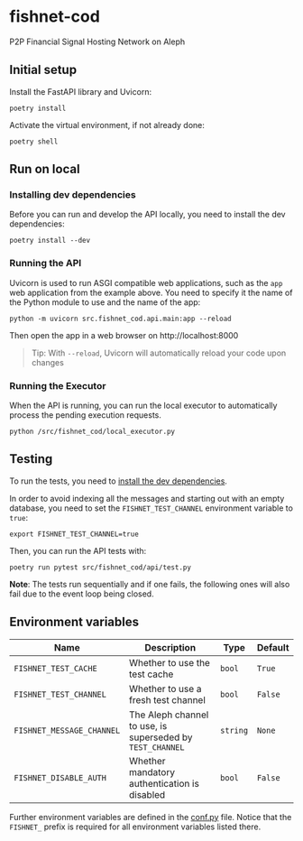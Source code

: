 # fishnet-cod
P2P Financial Signal Hosting Network on Aleph

## Initial setup
Install the FastAPI library and Uvicorn: 
```shell
poetry install
```
Activate the virtual environment, if not already done:
```shell
poetry shell
```

## Run on local
### Installing dev dependencies
Before you can run and develop the API locally, you need to install the
dev dependencies:
```shell
poetry install --dev
```

### Running the API
Uvicorn is used to run ASGI compatible web applications, such as the `app`
web application from the example above. You need to specify it the name of the
Python module to use and the name of the app:
```shell
python -m uvicorn src.fishnet_cod.api.main:app --reload
```

Then open the app in a web browser on http://localhost:8000

> Tip: With `--reload`, Uvicorn will automatically reload your code upon changes  

### Running the Executor
When the API is running, you can run the local executor to automatically
process the pending execution requests.
```shell
python /src/fishnet_cod/local_executor.py
```

## Testing
To run the tests, you need to [install the dev dependencies](#installing-dev-dependencies).

In order to avoid indexing all the messages and starting out with an empty database,
you need to set the `FISHNET_TEST_CHANNEL` environment variable to `true`:
```shell
export FISHNET_TEST_CHANNEL=true
```

Then, you can run the API tests with:
```shell
poetry run pytest src/fishnet_cod/api/test.py
```

**Note**: The tests run sequentially and if one fails, the following ones will also fail due to the event loop being closed.

## Environment variables

| Name                      | Description                                               | Type     | Default |
|---------------------------|-----------------------------------------------------------|----------|---------|
| `FISHNET_TEST_CACHE`      | Whether to use the test cache                             | `bool`   | `True`  |
| `FISHNET_TEST_CHANNEL`    | Whether to use a fresh test channel                       | `bool`   | `False` |
| `FISHNET_MESSAGE_CHANNEL` | The Aleph channel to use, is superseded by `TEST_CHANNEL` | `string` | `None`  |
| `FISHNET_DISABLE_AUTH`    | Whether mandatory authentication is disabled              | `bool`   | `False` |

Further environment variables are defined in the [conf.py](./src/fishnet_cod/core/conf.py) file.
Notice that the `FISHNET_` prefix is required for all environment variables listed there.